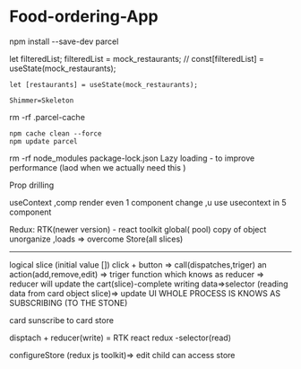 # Food-ordering-App

npm install --save-dev parcel

let filteredList;
filteredList = mock_restaurants;
// const[filteredList] = useState(mock_restaurants);

    let [restaurants] = useState(mock_restaurants);

    Shimmer=Skeleton

   rm -rf .parcel-cache 

    npm cache clean --force
    npm update parcel

rm -rf node_modules package-lock.json
Lazy loading - to improve performance (laod when we actually need this )

Prop drilling

useContext ,comp render even 1 component change ,u use usecontext in 5 component

Redux:
RTK(newer version) - react toolkit
global( pool) copy of object
unorganize ,loads => overcome
Store(all slices)

---

logical slice (initial value [])
click + button => call(dispatches,triger) an action(add,remove,edit) => triger function which knows as reducer => reducer will update the cart(slice)-complete writing data=>selector (reading data from card object slice)=> update UI
WHOLE PROCESS IS KNOWS AS SUBSCRIBING (TO THE STONE)

card sunscribe to card store

disptach + reducer(write) = RTK
react redux -selector(read)

configureStore (redux js toolkit)=> edit
<Provide> child can access store

